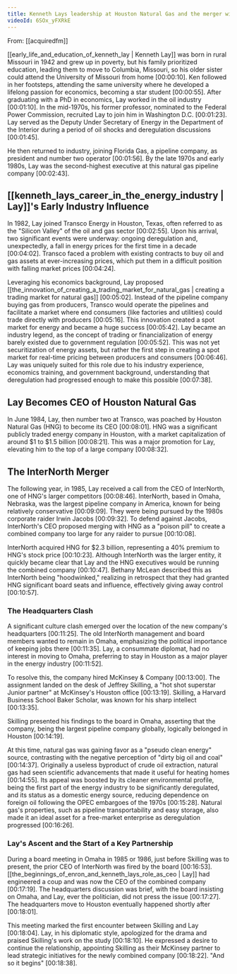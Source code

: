 ```yaml
---
title: Kenneth Lays leadership at Houston Natural Gas and the merger with InterNorth
videoId: 6SOx_yFXRkE
---
```


From: [[acquiredfm]] <br/> 

[[early_life_and_education_of_kenneth_lay | Kenneth Lay]] was born in rural Missouri in 1942 and grew up in poverty, but his family prioritized education, leading them to move to Columbia, Missouri, so his older sister could attend the University of Missouri from home <a class="yt-timestamp" data-t="00:00:10">[00:00:10]</a>. Ken followed in her footsteps, attending the same university where he developed a lifelong passion for economics, becoming a star student <a class="yt-timestamp" data-t="00:00:55">[00:00:55]</a>. After graduating with a PhD in economics, Lay worked in the oil industry <a class="yt-timestamp" data-t="00:01:10">[00:01:10]</a>. In the mid-1970s, his former professor, nominated to the Federal Power Commission, recruited Lay to join him in Washington D.C. <a class="yt-timestamp" data-t="00:01:23">[00:01:23]</a>. Lay served as the Deputy Under Secretary of Energy in the Department of the Interior during a period of oil shocks and deregulation discussions <a class="yt-timestamp" data-t="00:01:45">[00:01:45]</a>.

He then returned to industry, joining Florida Gas, a pipeline company, as president and number two operator <a class="yt-timestamp" data-t="00:01:56">[00:01:56]</a>. By the late 1970s and early 1980s, Lay was the second-highest executive at this natural gas pipeline company <a class="yt-timestamp" data-t="00:02:43">[00:02:43]</a>.

## [[kenneth_lays_career_in_the_energy_industry | Lay]]'s Early Industry Influence
In 1982, Lay joined Transco Energy in Houston, Texas, often referred to as the "Silicon Valley" of the oil and gas sector <a class="yt-timestamp" data-t="00:02:55">[00:02:55]</a>. Upon his arrival, two significant events were underway: ongoing deregulation and, unexpectedly, a fall in energy prices for the first time in a decade <a class="yt-timestamp" data-t="00:04:02">[00:04:02]</a>. Transco faced a problem with existing contracts to buy oil and gas assets at ever-increasing prices, which put them in a difficult position with falling market prices <a class="yt-timestamp" data-t="00:04:24">[00:04:24]</a>.

Leveraging his economics background, Lay proposed [[the_innovation_of_creating_a_trading_market_for_natural_gas | creating a trading market for natural gas]] <a class="yt-timestamp" data-t="00:05:02">[00:05:02]</a>. Instead of the pipeline company buying gas from producers, Transco would operate the pipelines and facilitate a market where end consumers (like factories and utilities) could trade directly with producers <a class="yt-timestamp" data-t="00:05:16">[00:05:16]</a>. This innovation created a spot market for energy and became a huge success <a class="yt-timestamp" data-t="00:05:42">[00:05:42]</a>. Lay became an industry legend, as the concept of trading or financialization of energy barely existed due to government regulation <a class="yt-timestamp" data-t="00:05:52">[00:05:52]</a>. This was not yet securitization of energy assets, but rather the first step in creating a spot market for real-time pricing between producers and consumers <a class="yt-timestamp" data-t="00:06:46">[00:06:46]</a>. Lay was uniquely suited for this role due to his industry experience, economics training, and government background, understanding that deregulation had progressed enough to make this possible <a class="yt-timestamp" data-t="00:07:38">[00:07:38]</a>.

## Lay Becomes CEO of Houston Natural Gas
In June 1984, Lay, then number two at Transco, was poached by Houston Natural Gas (HNG) to become its CEO <a class="yt-timestamp" data-t="00:08:01">[00:08:01]</a>. HNG was a significant publicly traded energy company in Houston, with a market capitalization of around $1 to $1.5 billion <a class="yt-timestamp" data-t="00:08:21">[00:08:21]</a>. This was a major promotion for Lay, elevating him to the top of a large company <a class="yt-timestamp" data-t="00:08:32">[00:08:32]</a>.

## The InterNorth Merger
The following year, in 1985, Lay received a call from the CEO of InterNorth, one of HNG's larger competitors <a class="yt-timestamp" data-t="00:08:46">[00:08:46]</a>. InterNorth, based in Omaha, Nebraska, was the largest pipeline company in America, known for being relatively conservative <a class="yt-timestamp" data-t="00:09:09">[00:09:09]</a>. They were being pursued by the 1980s corporate raider Irwin Jacobs <a class="yt-timestamp" data-t="00:09:32">[00:09:32]</a>. To defend against Jacobs, InterNorth's CEO proposed merging with HNG as a "poison pill" to create a combined company too large for any raider to pursue <a class="yt-timestamp" data-t="00:10:08">[00:10:08]</a>.

InterNorth acquired HNG for $2.3 billion, representing a 40% premium to HNG's stock price <a class="yt-timestamp" data-t="00:10:23">[00:10:23]</a>. Although InterNorth was the larger entity, it quickly became clear that Lay and the HNG executives would be running the combined company <a class="yt-timestamp" data-t="00:10:47">[00:10:47]</a>. Bethany McLean described this as InterNorth being "hoodwinked," realizing in retrospect that they had granted HNG significant board seats and influence, effectively giving away control <a class="yt-timestamp" data-t="00:10:57">[00:10:57]</a>.

### The Headquarters Clash
A significant culture clash emerged over the location of the new company's headquarters <a class="yt-timestamp" data-t="00:11:25">[00:11:25]</a>. The old InterNorth management and board members wanted to remain in Omaha, emphasizing the political importance of keeping jobs there <a class="yt-timestamp" data-t="00:11:35">[00:11:35]</a>. Lay, a consummate diplomat, had no interest in moving to Omaha, preferring to stay in Houston as a major player in the energy industry <a class="yt-timestamp" data-t="00:11:52">[00:11:52]</a>.

To resolve this, the company hired McKinsey & Company <a class="yt-timestamp" data-t="00:13:00">[00:13:00]</a>. The assignment landed on the desk of Jeffrey Skilling, a "hot shot superstar Junior partner" at McKinsey's Houston office <a class="yt-timestamp" data-t="00:13:19">[00:13:19]</a>. Skilling, a Harvard Business School Baker Scholar, was known for his sharp intellect <a class="yt-timestamp" data-t="00:13:35">[00:13:35]</a>.

Skilling presented his findings to the board in Omaha, asserting that the company, being the largest pipeline company globally, logically belonged in Houston <a class="yt-timestamp" data-t="00:14:19">[00:14:19]</a>.

At this time, natural gas was gaining favor as a "pseudo clean energy" source, contrasting with the negative perception of "dirty big oil and coal" <a class="yt-timestamp" data-t="00:14:37">[00:14:37]</a>. Originally a useless byproduct of crude oil extraction, natural gas had seen scientific advancements that made it useful for heating homes <a class="yt-timestamp" data-t="00:14:55">[00:14:55]</a>. Its appeal was boosted by its cleaner environmental profile, being the first part of the energy industry to be significantly deregulated, and its status as a domestic energy source, reducing dependence on foreign oil following the OPEC embargoes of the 1970s <a class="yt-timestamp" data-t="00:15:28">[00:15:28]</a>. Natural gas's properties, such as pipeline transportability and easy storage, also made it an ideal asset for a free-market enterprise as deregulation progressed <a class="yt-timestamp" data-t="00:16:26">[00:16:26]</a>.

### Lay's Ascent and the Start of a Key Partnership
During a board meeting in Omaha in 1985 or 1986, just before Skilling was to present, the prior CEO of InterNorth was fired by the board <a class="yt-timestamp" data-t="00:16:53">[00:16:53]</a>. [[the_beginnings_of_enron_and_kenneth_lays_role_as_ceo | Lay]] had engineered a coup and was now the CEO of the combined company <a class="yt-timestamp" data-t="00:17:19">[00:17:19]</a>. The headquarters discussion was brief, with the board insisting on Omaha, and Lay, ever the politician, did not press the issue <a class="yt-timestamp" data-t="00:17:27">[00:17:27]</a>. The headquarters move to Houston eventually happened shortly after <a class="yt-timestamp" data-t="00:18:01">[00:18:01]</a>.

This meeting marked the first encounter between Skilling and Lay <a class="yt-timestamp" data-t="00:18:04">[00:18:04]</a>. Lay, in his diplomatic style, apologized for the drama and praised Skilling's work on the study <a class="yt-timestamp" data-t="00:18:10">[00:18:10]</a>. He expressed a desire to continue the relationship, appointing Skilling as their McKinsey partner to lead strategic initiatives for the newly combined company <a class="yt-timestamp" data-t="00:18:22">[00:18:22]</a>. "And so it begins" <a class="yt-timestamp" data-t="00:18:38">[00:18:38]</a>.